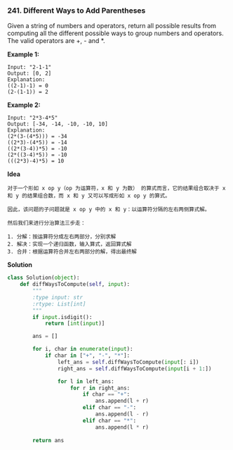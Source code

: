 ### 241. Different Ways to Add Parentheses

Given a string of numbers and operators, return all possible results from computing all the different possible ways to group numbers and operators. The valid operators are +, - and *.

**Example 1:**
```
Input: "2-1-1"
Output: [0, 2]
Explanation: 
((2-1)-1) = 0 
(2-(1-1)) = 2
```

**Example 2:**
```
Input: "2*3-4*5"
Output: [-34, -14, -10, -10, 10]
Explanation: 
(2*(3-(4*5))) = -34 
((2*3)-(4*5)) = -14 
((2*(3-4))*5) = -10 
(2*((3-4)*5)) = -10 
(((2*3)-4)*5) = 10
```

**Idea**
```
对于一个形如 x op y（op 为运算符，x 和 y 为数） 的算式而言，它的结果组合取决于 x 和 y 的结果组合数，而 x 和 y 又可以写成形如 x op y 的算式。

因此，该问题的子问题就是 x op y 中的 x 和 y：以运算符分隔的左右两侧算式解。

然后我们来进行分治算法三步走：

1. 分解：按运算符分成左右两部分，分别求解
2. 解决：实现一个递归函数，输入算式，返回算式解
3. 合并：根据运算符合并左右两部分的解，得出最终解
```

**Solution**
```Python
class Solution(object):
    def diffWaysToCompute(self, input):
        """
        :type input: str
        :rtype: List[int]
        """
        if input.isdigit():
            return [int(input)]

        ans = []

        for i, char in enumerate(input):
            if char in ["+", "-", "*"]:
                left_ans = self.diffWaysToCompute(input[: i])
                right_ans = self.diffWaysToCompute(input[i + 1:])

                for l in left_ans:
                    for r in right_ans:
                        if char == "+":
                            ans.append(l + r)
                        elif char == "-":
                            ans.append(l - r)
                        elif char == "*":
                            ans.append(l * r)
                
        return ans
```